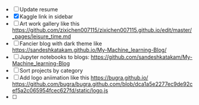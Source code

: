 
- [ ] Update resume
- [x] Kaggle link in sidebar
- [ ] Art work gallery like this https://github.com/zixichen007115/zixichen007115.github.io/edit/master/_pages/leisure_time.md
- [ ] Fancier blog  with dark theme like https://sandeshkatakam.github.io/My-Machine_learning-Blog/
- [ ] Jupyter notebooks to blogs: https://github.com/sandeshkatakam/My-Machine_learning-Blog
- [ ] Sort projects by category
- [ ] Add logo aniimation like this https://bugra.github.io/ https://github.com/bugra/bugra.github.com/blob/dca1a5e2277ec9de92cef5a2c065954fcec627fd/static/logo.js
- [ ] 